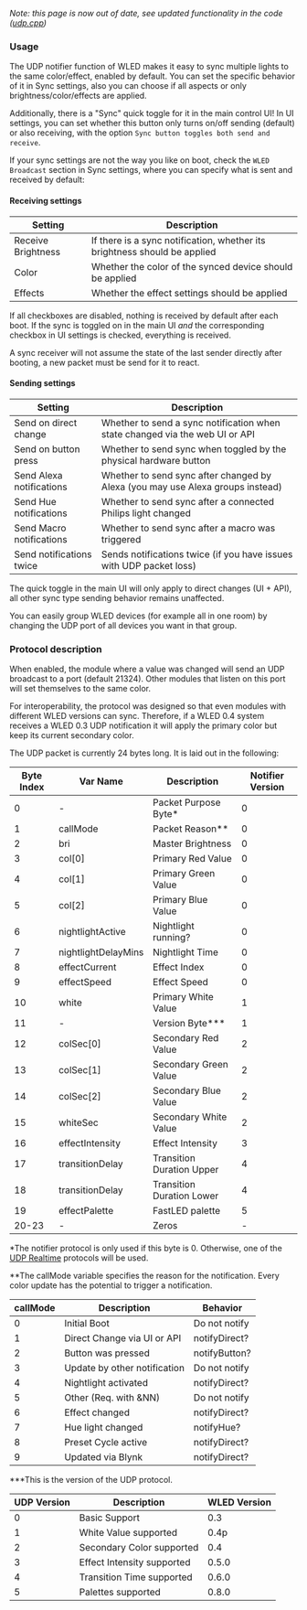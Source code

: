 _Note: this page is now out of date, see updated functionality in the code ([udp.cpp](https://github.com/Aircoookie/WLED/blob/master/wled00/udp.cpp))_

### Usage

The UDP notifier function of WLED makes it easy to sync multiple lights to the same color/effect, enabled by default.
You can set the specific behavior of it in Sync settings, also you can choose if all aspects or only brightness/color/effects are applied.

Additionally, there is a "Sync" quick toggle for it in the main control UI!
In UI settings, you can set whether this button only turns on/off sending (default) or also receiving, with the option `Sync button toggles both send and receive`.

If your sync settings are not the way you like on boot, check the `WLED Broadcast` section in Sync settings, where you can specify what is sent and received by default:

#### Receiving settings
| Setting | Description |
| --- | --- |
Receive Brightness | If there is a sync notification, whether its brightness should be applied
Color | Whether the color of the synced device should be applied
Effects | Whether the effect settings should be applied

If all checkboxes are disabled, nothing is received by default after each boot. If the sync is toggled on in the main UI _and_ the corresponding checkbox in UI settings is checked, everything is received.

A sync receiver will not assume the state of the last sender directly after booting, a new packet must be send for it to react.

#### Sending settings
| Setting | Description |
| --- | --- |
Send on direct change | Whether to send a sync notification when state changed via the web UI or API
Send on button press | Whether to send sync when toggled by the physical hardware button
Send Alexa notifications | Whether to send sync after changed by Alexa (you may use Alexa groups instead)
Send Hue notifications | Whether to send sync after a connected Philips light changed
Send Macro notifications | Whether to send sync after a macro was triggered
Send notifications twice | Sends notifications twice (if you have issues with UDP packet loss)
 
The quick toggle in the main UI will only apply to direct changes (UI + API), all other sync type sending behavior remains unaffected.

You can easily group WLED devices (for example all in one room) by changing the UDP port of all devices you want in that group.

### Protocol description

When enabled, the module where a value was changed will send an UDP broadcast to a port (default 21324).
Other modules that listen on this port will set themselves to the same color.

For interoperability, the protocol was designed so that even modules with different WLED versions can sync.
Therefore, if a WLED 0.4 system receives a WLED 0.3 UDP notification it will apply the primary color but keep its current secondary color.

The UDP packet is currently 24 bytes long. It is laid out in the following:

Byte Index | Var Name | Description | Notifier Version
| --- | --- | --- | --- |
0 | \- | Packet Purpose Byte* | 0
1 | callMode | Packet Reason** | 0
2 | bri | Master Brightness | 0
3 | col[0] | Primary Red Value | 0
4 | col[1] | Primary Green Value | 0
5 | col[2] | Primary Blue Value | 0
6 | nightlightActive | Nightlight running? | 0
7 | nightlightDelayMins | Nightlight Time | 0
8 | effectCurrent | Effect Index | 0
9 | effectSpeed | Effect Speed | 0
10 | white | Primary White Value | 1
11 | \- | Version Byte*** | 1
12 | colSec[0] | Secondary Red Value | 2
13 | colSec[1] | Secondary Green Value | 2
14 | colSec[2] | Secondary Blue Value | 2
15 | whiteSec | Secondary White Value | 2
16 | effectIntensity | Effect Intensity | 3
17 | transitionDelay | Transition Duration Upper | 4
18 | transitionDelay | Transition Duration Lower | 4
19 | effectPalette | FastLED palette | 5
20-23 | - | Zeros | -

*The notifier protocol is only used if this byte is 0. Otherwise, one of the [UDP Realtime](https://github.com/Aircoookie/WLED/wiki/UDP-Realtime-Control) protocols will be used.

**The callMode variable specifies the reason for the notification.
Every color update has the potential to trigger a notification.

callMode | Description | Behavior
| --- | --- | --- |
0 | Initial Boot | Do not notify
1 | Direct Change via UI or API | notifyDirect?
2 | Button was pressed | notifyButton?
3 | Update by other notification | Do not notify
4 | Nightlight activated | notifyDirect?
5 | Other (Req. with &NN) | Do not notify
6 | Effect changed | notifyDirect?
7 | Hue light changed | notifyHue?
8 | Preset Cycle active | notifyDirect?
9 | Updated via Blynk | notifyDirect?

***This is the version of the UDP protocol.

UDP Version | Description | WLED Version
| --- | --- | --- |
0 | Basic Support | 0.3
1 | White Value supported | 0.4p
2 | Secondary Color supported | 0.4
3 | Effect Intensity supported | 0.5.0
4 | Transition Time supported | 0.6.0
5 | Palettes supported | 0.8.0